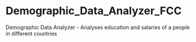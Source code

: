 # Demographic_Data_Analyzer_FCC
Demographic Data Analyzer - Analyses education and salaries of a people in different countries
